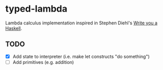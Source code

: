 # typed-lambda

Lambda calculus implementation inspired in Stephen Diehl's [Write you a Haskell](http://dev.stephendiehl.com/fun/).

## TODO

- [x] Add state to interpreter (i.e. make let constructs "do something")
- [ ] Add primitives (e.g. addition)
